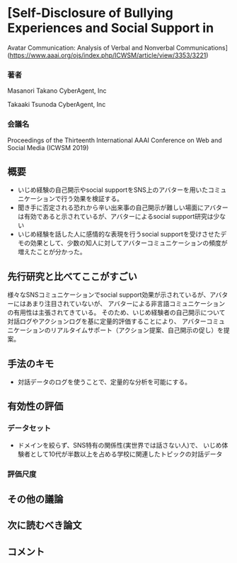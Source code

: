 # [Self-Disclosure of Bullying Experiences and Social Support in
Avatar Communication: Analysis of Verbal and Nonverbal Communications](https://www.aaai.org/ojs/index.php/ICWSM/article/view/3353/3221)
### 著者
Masanori Takano
CyberAgent, Inc

Takaaki Tsunoda
CyberAgent, Inc

### 会議名
Proceedings of the Thirteenth International AAAI Conference on Web and Social Media (ICWSM 2019)
## 概要
* いじめ経験の自己開示やsocial supportをSNS上のアバターを用いたコミュニケーションで行う効果を検証する。
* 聞き手に否定される恐れから辛い出来事の自己開示が難しい場面にアバターは有効であると示されているが、アバターによるsocial support研究は少ない
* いじめ経験を話した人に感情的な表現を行うsocial supportを受けさせたデモの効果として、少数の知人に対してアバターコミュニケーションの頻度が増えたことが分かった。

## 先行研究と比べてここがすごい
様々なSNSコミュニケーションでsocial support効果が示されているが、アバターにはあまり注目されていないが、
アバターによる非言語コミュニケーションの有用性は主張されてきている。
そのため、いじめ経験者の自己開示について対話ログやアクションログを基に定量的評価することにより、
アバターコミュニケーションのリアルタイムサポート（アクション提案、自己開示の促し）を提案。


## 手法のキモ
* 対話データのログを使うことで、定量的な分析を可能にする。

## 有効性の評価
### データセット
* ドメインを絞らず、SNS特有の関係性(実世界では話さない人)で、
いじめ体験者として10代が半数以上を占める学校に関連したトピックの対話データ
### 評価尺度


## その他の議論

## 次に読むべき論文

## コメント
